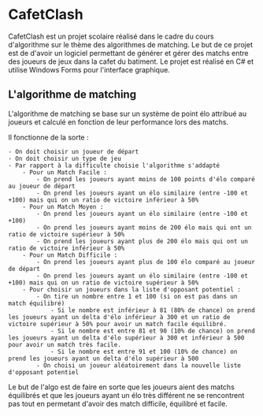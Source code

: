 # CafetClash
CafetClash est un projet scolaire réalisé dans le cadre du cours d'algorithme sur le thème des algorithmes de matching.
Le but de ce projet est de d'avoir un logiciel permettant de générer et gérer des matchs entre des joueurs de jeux dans la cafet du batiment.
Le projet est réalisé en C# et utilise Windows Forms pour l'interface graphique.

## L'algorithme de matching
L'algorithme de matching se base sur un système de point élo attribué au joueurs et calculé en fonction de leur performance lors des matchs.

Il fonctionne de la sorte :

    - On doit choisir un joueur de départ
    - On doit choisir un type de jeu
    - Par rapport à la difficulte choisie l'algorithme s'addapté
        - Pour un Match Facile :
            - On prend les joueurs ayant moins de 100 points d'élo comparé au joueur de départ
            - On prend les joueurs ayant un élo similaire (entre -100 et +100) mais qui on un ratio de victoire inférieur à 50%
        - Pour un Match Moyen :
            - On prend les joueurs ayant un élo similaire (entre -100 et +100)
            - On prend les joueurs ayant moins de 200 élo mais qui ont un ratio de victoire supérieur à 50%
            - On prend les joueurs ayant plus de 200 élo mais qui ont un ratio de victoire inférieur à 50%
        - Pour un Match Difficile :
            - On prend les joueurs ayant plus de 100 élo comparé au joueur de départ
            - On prend les joueurs ayant un élo similaire (entre -100 et +100) mais qui on un ratio de victoire supérieur à 50%
        - Pour choisir un joueurs dans la liste d'opposant potentiel :
            - On tire un nombre entre 1 et 100 (si on est pas dans un match équilibré)
                - Si le nombre est inférieur à 81 (80% de chance) on prend les joueurs ayant un delta d'élo inférieur à 300 et un ratio de victoire supérieur à 50% pour avoir un match facile équilibré.
                - Si le nombre est entre 81 et 90 (10% de chance) on prend les joueurs ayant un delta d'élo supérieur à 300 et inférieur à 500 pour avoir un match très facile.
                - Si le nombre est entre 91 et 100 (10% de chance) on prend les joueurs ayant un delta d'élo supérieur à 500
            - On choisi un joueur aléatoirement dans la nouvelle liste d'opposant potentiel

Le but de l'algo est de faire en sorte que les joueurs aient des matchs équilibrés et que les joueurs ayant un élo très différent ne se rencontrent pas
tout en permetant d'avoir des match difficile, équilibré et facile.
